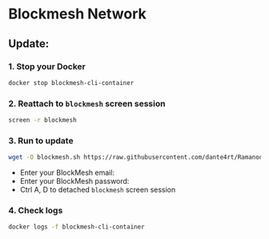# Blockmesh Network
## Update: 
### 1. Stop your Docker
```Bash
docker stop blockmesh-cli-container
```
### 2. Reattach to `blockmesh` screen session
```Bash
screen -r blockmesh
```
### 3. Run to update
```Bash
wget -O blockmesh.sh https://raw.githubusercontent.com/dante4rt/Ramanode-Guides/refs/heads/main/BlockMesh/install.sh && chmod +x blockmesh.sh && ./blockmesh.sh
```
- Enter your BlockMesh email:
- Enter your BlockMesh password: 
- Ctrl A, D to detached `blockmesh` screen session
### 4. Check logs
```Bash
docker logs -f blockmesh-cli-container
```

